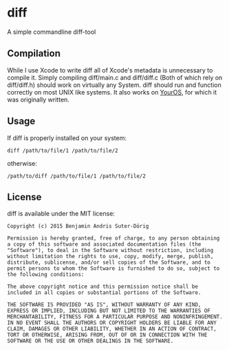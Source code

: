 # diff
A simple commandline diff-tool

## Compilation
While I use Xcode to write diff all of Xcode's metadata is unnecessary to compile it. Simply compiling diff/main.c and diff/diff.c (Both of which rely on diff/diff.h) should work on virtually any System. diff should run and function correctly on most UNIX like systems. It also works on [YourOS](https://github.com/Gurgel100/Kernel), for which it was originally written.

## Usage
If diff is properly installed on your system:
```
diff /path/to/file/1 /path/to/file/2
```
otherwise:
```
/path/to/diff /path/to/file/1 /path/to/file/2
```

## License
diff is available under the MIT license:
```
Copyright (c) 2015 Benjamin Andris Suter-Dörig

Permission is hereby granted, free of charge, to any person obtaining a copy of this software and associated documentation files (the "Software"), to deal in the Software without restriction, including without limitation the rights to use, copy, modify, merge, publish, distribute, sublicense, and/or sell copies of the Software, and to permit persons to whom the Software is furnished to do so, subject to the following conditions:

The above copyright notice and this permission notice shall be included in all copies or substantial portions of the Software.

THE SOFTWARE IS PROVIDED "AS IS", WITHOUT WARRANTY OF ANY KIND, EXPRESS OR IMPLIED, INCLUDING BUT NOT LIMITED TO THE WARRANTIES OF MERCHANTABILITY, FITNESS FOR A PARTICULAR PURPOSE AND NONINFRINGEMENT. IN NO EVENT SHALL THE AUTHORS OR COPYRIGHT HOLDERS BE LIABLE FOR ANY CLAIM, DAMAGES OR OTHER LIABILITY, WHETHER IN AN ACTION OF CONTRACT, TORT OR OTHERWISE, ARISING FROM, OUT OF OR IN CONNECTION WITH THE SOFTWARE OR THE USE OR OTHER DEALINGS IN THE SOFTWARE.
```
